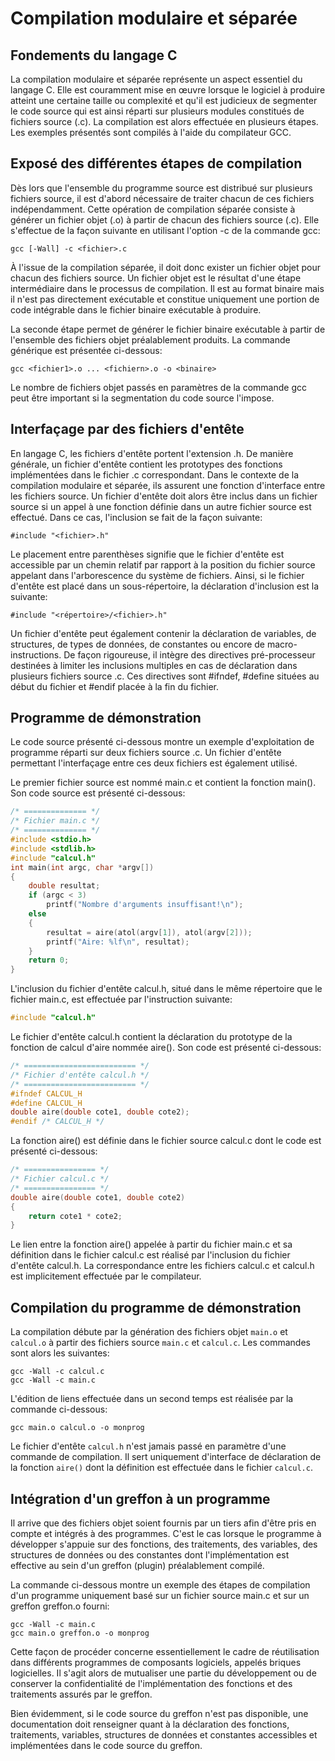 # Compilation modulaire et séparée
## Fondements du langage C

La compilation modulaire et séparée représente un aspect essentiel du langage C. Elle est couramment mise en œuvre lorsque le logiciel à produire atteint une certaine taille ou complexité et qu'il est judicieux de segmenter le code source qui est ainsi réparti sur plusieurs modules constitués de fichiers source (.c). La compilation est alors effectuée en plusieurs étapes. Les exemples présentés sont compilés à l'aide du compilateur GCC.

## Exposé des différentes étapes de compilation
Dès lors que l'ensemble du programme source est distribué sur plusieurs fichiers source, il est d'abord nécessaire de traiter chacun de ces fichiers indépendamment. Cette opération de compilation séparée consiste à générer un fichier objet (.o) à partir de chacun des fichiers source (.c). Elle s'effectue de la façon suivante en utilisant l'option -c de la commande gcc:
```
gcc [-Wall] -c <fichier>.c
```
À l'issue de la compilation séparée, il doit donc exister un fichier objet pour chacun des fichiers source. Un fichier objet est le résultat d'une étape intermédiaire dans le processus de compilation. Il est au format binaire mais il n'est pas directement exécutable et constitue uniquement une portion de code intégrable dans le fichier binaire exécutable à produire.

La seconde étape permet de générer le fichier binaire exécutable à partir de l'ensemble des fichiers objet préalablement produits. La commande générique est présentée ci-dessous:
```
gcc <fichier1>.o ... <fichiern>.o -o <binaire>
```
Le nombre de fichiers objet passés en paramètres de la commande gcc peut être important si la segmentation du code source l'impose.

## Interfaçage par des fichiers d'entête
En langage C, les fichiers d'entête portent l'extension .h. De manière générale, un fichier d'entête contient les prototypes des fonctions implémentées dans le fichier .c correspondant. Dans le contexte de la compilation modulaire et séparée, ils assurent une fonction d'interface entre les fichiers source. Un fichier d'entête doit alors être inclus dans un fichier source si un appel à une fonction définie dans un autre fichier source est effectué. Dans ce cas, l'inclusion se fait de la façon suivante:
```
#include "<fichier>.h"
```
Le placement entre parenthèses signifie que le fichier d'entête est accessible par un chemin relatif par rapport à la position du fichier source appelant dans l'arborescence du système de fichiers. Ainsi, si le fichier d'entête est placé dans un sous-répertoire, la déclaration d'inclusion est la suivante:
```
#include "<répertoire>/<fichier>.h"
```

Un fichier d'entête peut également contenir la déclaration de variables, de structures, de types de données, de constantes ou encore de macro-instructions. De façon rigoureuse, il intègre des directives pré-processeur destinées à limiter les inclusions multiples en cas de déclaration dans plusieurs fichiers source .c. Ces directives sont #ifndef, #define situées au début du fichier et #endif placée à la fin du fichier.

## Programme de démonstration
Le code source présenté ci-dessous montre un exemple d'exploitation de programme réparti sur deux fichiers source .c. Un fichier d'entête permettant l'interfaçage entre ces deux fichiers est également utilisé.

Le premier fichier source est nommé main.c et contient la fonction main(). Son code source est présenté ci-dessous:
```c
/* ============== */
/* Fichier main.c */
/* ============== */
#include <stdio.h>
#include <stdlib.h>
#include "calcul.h"
int main(int argc, char *argv[])
{
    double resultat;
    if (argc < 3)
        printf("Nombre d'arguments insuffisant!\n");
    else
    {
        resultat = aire(atol(argv[1]), atol(argv[2]));
        printf("Aire: %lf\n", resultat);
    }
    return 0;
}
```
L'inclusion du fichier d'entête calcul.h, situé dans le même répertoire que le fichier main.c, est effectuée par l'instruction suivante:
```c
#include "calcul.h"
```

Le fichier d'entête calcul.h contient la déclaration du prototype de la fonction de calcul d'aire nommée aire(). Son code est présenté ci-dessous:
```c
/* ========================= */
/* Fichier d'entête calcul.h */
/* ========================= */
#ifndef CALCUL_H
#define CALCUL_H
double aire(double cote1, double cote2);
#endif /* CALCUL_H */
```
La fonction aire() est définie dans le fichier source calcul.c dont le code est présenté ci-dessous:
```c
/* ================ */
/* Fichier calcul.c */
/* ================ */
double aire(double cote1, double cote2)
{
    return cote1 * cote2;
}
```
Le lien entre la fonction aire() appelée à partir du fichier main.c et sa définition dans le fichier calcul.c est réalisé par l'inclusion du fichier d'entête calcul.h. La correspondance entre les fichiers calcul.c et calcul.h est implicitement effectuée par le compilateur.

## Compilation du programme de démonstration

La compilation débute par la génération des fichiers objet `main.o` et `calcul.o` à partir des fichiers source `main.c` et `calcul.c`. Les commandes sont alors les suivantes:
```
gcc -Wall -c calcul.c
gcc -Wall -c main.c
```
L'édition de liens effectuée dans un second temps est réalisée par la commande ci-dessous:
```
gcc main.o calcul.o -o monprog
```
Le fichier d'entête `calcul.h` n'est jamais passé en paramètre d'une commande de compilation. Il sert uniquement d'interface de déclaration de la fonction `aire()` dont la définition est effectuée dans le fichier `calcul.c`.

## Intégration d'un greffon à un programme

Il arrive que des fichiers objet soient fournis par un tiers afin d'être pris en compte et intégrés à des programmes. C'est le cas lorsque le programme à développer s'appuie sur des fonctions, des traitements, des variables, des structures de données ou des constantes dont l'implémentation est effective au sein d'un greffon (plugin) préalablement compilé.

La commande ci-dessous montre un exemple des étapes de compilation d'un programme uniquement basé sur un fichier source main.c et sur un greffon greffon.o fourni:
```
gcc -Wall -c main.c
gcc main.o greffon.o -o monprog
```
Cette façon de procéder concerne essentiellement le cadre de réutilisation dans différents programmes de composants logiciels, appelés briques logicielles. Il s'agit alors de mutualiser une partie du développement ou de conserver la confidentialité de l'implémentation des fonctions et des traitements assurés par le greffon.

Bien évidemment, si le code source du greffon n'est pas disponible, une documentation doit renseigner quant à la déclaration des fonctions, traitements, variables, structures de données et constantes accessibles et implémentées dans le code source du greffon.
